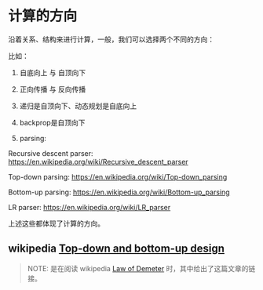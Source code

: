 # 计算的方向

沿着关系、结构来进行计算，一般，我们可以选择两个不同的方向：

比如：

1) 自底向上 与 自顶向下

2) 正向传播 与 反向传播

3) 递归是自顶向下、动态规划是自底向上

4) backprop是自顶向下

5) parsing:

Recursive descent parser: https://en.wikipedia.org/wiki/Recursive_descent_parser 

Top-down parsing: https://en.wikipedia.org/wiki/Top-down_parsing 

Bottom-up parsing: https://en.wikipedia.org/wiki/Bottom-up_parsing 

LR parser: https://en.wikipedia.org/wiki/LR_parser

上述这些都体现了计算的方向。

## wikipedia [Top-down and bottom-up design](https://en.wikipedia.org/wiki/Top-down_and_bottom-up_design)

> NOTE: 是在阅读 wikipedia [Law of Demeter](https://en.wikipedia.org/wiki/Law_of_Demeter) 时，其中给出了这篇文章的链接。